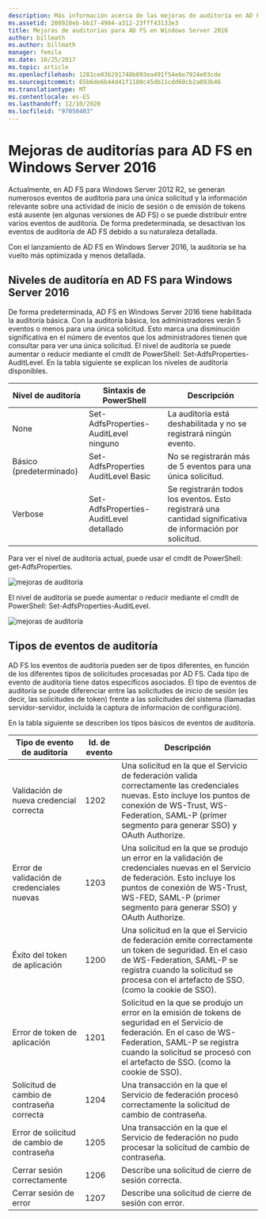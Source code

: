 ```yaml
---
description: Más información acerca de las mejoras de auditoría en AD FS en Windows Server 2016
ms.assetid: 208928eb-bb17-4984-a312-23fff43133e3
title: Mejoras de auditorías para AD FS en Windows Server 2016
author: billmath
ms.author: billmath
manager: femila
ms.date: 10/25/2017
ms.topic: article
ms.openlocfilehash: 1281ce03b291748b093ea491f54e6e7924e03cde
ms.sourcegitcommit: 65b6de6b44d41f1180c45db11cdd60cb2a093b46
ms.translationtype: MT
ms.contentlocale: es-ES
ms.lasthandoff: 12/10/2020
ms.locfileid: "97050403"
---
```

# <a name="auditing-enhancements-to-ad-fs-in-windows-server-2016"></a>Mejoras de auditorías para AD FS en Windows Server 2016

Actualmente, en AD FS para Windows Server 2012 R2, se generan numerosos eventos de auditoría para una única solicitud y la información relevante sobre una actividad de inicio de sesión o de emisión de tokens está ausente (en algunas versiones de AD FS) o se puede distribuir entre varios eventos de auditoría. De forma predeterminada, se desactivan los eventos de auditoría de AD FS debido a su naturaleza detallada.

Con el lanzamiento de AD FS en Windows Server 2016, la auditoría se ha vuelto más optimizada y menos detallada.

## <a name="auditing-levels-in-ad-fs-for-windows-server-2016"></a>Niveles de auditoría en AD FS para Windows Server 2016
De forma predeterminada, AD FS en Windows Server 2016 tiene habilitada la auditoría básica.  Con la auditoría básica, los administradores verán 5 eventos o menos para una única solicitud.  Esto marca una disminución significativa en el número de eventos que los administradores tienen que consultar para ver una única solicitud.   El nivel de auditoría se puede aumentar o reducir mediante el cmdlt de PowerShell: Set-AdfsProperties-AuditLevel.  En la tabla siguiente se explican los niveles de auditoría disponibles.

| Nivel de auditoría | Sintaxis de PowerShell | Descripción |
|--|--|--|
| None | Set-AdfsProperties-AuditLevel ninguno | La auditoría está deshabilitada y no se registrará ningún evento. |
| Básico (predeterminado) | Set-AdfsProperties AuditLevel Basic | No se registrarán más de 5 eventos para una única solicitud. |
| Verbose | Set-AdfsProperties-AuditLevel detallado | Se registrarán todos los eventos.  Esto registrará una cantidad significativa de información por solicitud. |

Para ver el nivel de auditoría actual, puede usar el cmdlt de PowerShell: get-AdfsProperties.

![mejoras de auditoría](media/Auditing-Enhancements-to-AD-FS-in-Windows-Server-2016/ADFS_Audit_1.PNG)

El nivel de auditoría se puede aumentar o reducir mediante el cmdlt de PowerShell: Set-AdfsProperties-AuditLevel.

![mejoras de auditoría](media/Auditing-Enhancements-to-AD-FS-in-Windows-Server-2016/ADFS_Audit_2.png)

## <a name="types-of-audit-events"></a>Tipos de eventos de auditoría
AD FS los eventos de auditoría pueden ser de tipos diferentes, en función de los diferentes tipos de solicitudes procesadas por AD FS. Cada tipo de evento de auditoría tiene datos específicos asociados.  El tipo de eventos de auditoría se puede diferenciar entre las solicitudes de inicio de sesión (es decir, las solicitudes de token) frente a las solicitudes del sistema (llamadas servidor-servidor, incluida la captura de información de configuración).

En la tabla siguiente se describen los tipos básicos de eventos de auditoría.

| Tipo de evento de auditoría | Id. de evento | Descripción |
|--|--|--|
| Validación de nueva credencial correcta | 1202 | Una solicitud en la que el Servicio de federación valida correctamente las credenciales nuevas. Esto incluye los puntos de conexión de WS-Trust, WS-Federation, SAML-P (primer segmento para generar SSO) y OAuth Authorize. |
| Error de validación de credenciales nuevas | 1203 | Una solicitud en la que se produjo un error en la validación de credenciales nuevas en el Servicio de federación. Esto incluye los puntos de conexión de WS-Trust, WS-FED, SAML-P (primer segmento para generar SSO) y OAuth Authorize. |
| Éxito del token de aplicación | 1200 | Una solicitud en la que el Servicio de federación emite correctamente un token de seguridad. En el caso de WS-Federation, SAML-P se registra cuando la solicitud se procesa con el artefacto de SSO. (como la cookie de SSO). |
| Error de token de aplicación | 1201 | Solicitud en la que se produjo un error en la emisión de tokens de seguridad en el Servicio de federación. En el caso de WS-Federation, SAML-P se registra cuando la solicitud se procesó con el artefacto de SSO. (como la cookie de SSO). |
| Solicitud de cambio de contraseña correcta | 1204 | Una transacción en la que el Servicio de federación procesó correctamente la solicitud de cambio de contraseña. |
| Error de solicitud de cambio de contraseña | 1205 | Una transacción en la que el Servicio de federación no pudo procesar la solicitud de cambio de contraseña. |
| Cerrar sesión correctamente | 1206 | Describe una solicitud de cierre de sesión correcta. |
| Cerrar sesión de error | 1207 | Describe una solicitud de cierre de sesión con error. |
